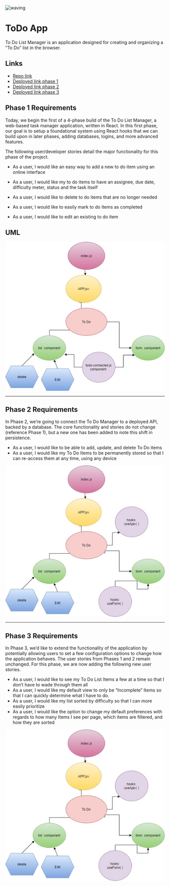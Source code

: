 
![waving](https://capsule-render.vercel.app/api?type=waving&height=250&text=ToDo%20App&fontAlign=80&fontAlignY=40&color=gradient)


# ToDo App


To Do List Manager is an application designed for creating and organizing a “To Do” list in the browser.

## Links

* [Repo link](https://github.com/engnour94/todo)
* [Deployed link phase 1](https://60da72f028641d00b305c9df--keen-aryabhata-e8a96a.netlify.app/)
* [Deployed link phase 2](https://60dbc8c68cf74c15374f199a--awesome-fermat-00f7d2.netlify.app/)
* [Deployed link phase 3](https://60dbca495c655c1f7d6bcde9--optimistic-brahmagupta-104d7f.netlify.app/)

## Phase 1 Requirements
Today, we begin the first of a 4-phase build of the To Do List Manager, a web-based task manager application, written in React. In this first phase, our goal is to setup a foundational system using React hooks that we can build upon in later phases, adding databases, logins, and more advanced features.

The following user/developer stories detail the major functionality for this phase of the project.

* As a user, I would like an easy way to add a new to do item using an online interface

* As a user, I would like my to do items to have an assignee, due date, difficulty meter, status and the task itself

* As a user, I would like to delete to do items that are no longer needed

* As a user, I would like to easily mark to do items as completed

* As a user, I would like to edit an existing to do item



## UML

![UML](todo.jpg)


---

## Phase 2 Requirements
In Phase 2, we’re going to connect the To Do Manager to a deployed API, backed by a database. The core functionality and stories do not change (reference Phase 1), but a new one has been added to note this shift in persistence.

* As a user, I would like to be able to add, update, and delete To Do items
* As a user, I would like my To Do Items to be permanently stored so that I can re-access them at any time, using any device

![UML](todo1.jpg)

---
## Phase 3 Requirements
In Phase 3, we’d like to extend the functionality of the application by potentially allowing users to set a few configuration options to change how the application behaves. The user stories from Phases 1 and 2 remain unchanged. For this phase, we are now adding the following new user stories.

* As a user, I would like to see my To Do List Items a few at a time so that I don’t have to wade through them all
* As a user, I would like my default view to only be “Incomplete” Items so that I can quickly determine what I have to do.
* As a user, I would like my list sorted by difficulty so that I can more easily prioritize
* As a user, I would like the option to change my default preferences with regards to how many Items I see per page, which items are filtered, and how they are sorted

![UML](todo1.jpg)
